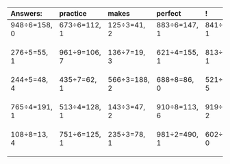 | Answers: | practice | makes | perfect | ! |
| :--- | :--- | :--- | :--- | :--- |
| 948÷6=158, 0 | 673÷6=112, 1 | 125÷3=41, 2 | 883÷6=147, 1 | 841÷4=210, 1 | 
|   |   |   |   |   | 
|   |   |   |   |   | 
|   |   |   |   |   | 
| 276÷5=55, 1 | 961÷9=106, 7 | 136÷7=19, 3 | 621÷4=155, 1 | 813÷7=116, 1 | 
|   |   |   |   |   | 
|   |   |   |   |   | 
|   |   |   |   |   | 
| 244÷5=48, 4 | 435÷7=62, 1 | 566÷3=188, 2 | 688÷8=86, 0 | 521÷6=86, 5 | 
|   |   |   |   |   | 
|   |   |   |   |   | 
|   |   |   |   |   | 
| 765÷4=191, 1 | 513÷4=128, 1 | 143÷3=47, 2 | 910÷8=113, 6 | 919÷7=131, 2 | 
|   |   |   |   |   | 
|   |   |   |   |   | 
|   |   |   |   |   | 
| 108÷8=13, 4 | 751÷6=125, 1 | 235÷3=78, 1 | 981÷2=490, 1 | 602÷7=86, 0 | 
|   |   |   |   |   | 
|   |   |   |   |   | 
|   |   |   |   |   | 
